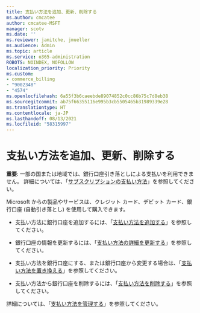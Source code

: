 ```yaml
---
title: 支払い方法を追加、更新、削除する
ms.author: cmcatee
author: cmcatee-MSFT
manager: scotv
ms.date: ''
ms.reviewer: jamitche, jmueller
ms.audience: Admin
ms.topic: article
ms.service: o365-administration
ROBOTS: NOINDEX, NOFOLLOW
localization_priority: Priority
ms.custom:
- commerce_billing
- "9002348"
- "4574"
ms.openlocfilehash: 6a55f3b6caeebde89074852c0cc86b75c7d8eb38
ms.sourcegitcommit: ab75f66355116e995b3cb5505465b31989339e28
ms.translationtype: HT
ms.contentlocale: ja-JP
ms.lasthandoff: 08/13/2021
ms.locfileid: "58315997"
---
```

# <a name="add-update-or-remove-payment-method"></a>支払い方法を追加、更新、削除する

**重要**: 一部の国または地域では、銀行口座引き落としによる支払いを利用できません。 詳細については、「[サブスクリプションの支払い方法](https://docs.microsoft.com/microsoft-365/commerce/billing-and-payments/pay-for-your-subscription)」を参照してください。 

Microsoft からの製品やサービスは、クレジット カード、デビット カード、銀行口座 (自動引き落とし) を使用して購入できます。

- 支払い方法に銀行口座を追加するには、「[支払い方法を追加する](https://docs.microsoft.com/microsoft-365/commerce/billing-and-payments/manage-payment-methods#add-a-payment-method)」を参照してください。

- 銀行口座の情報を更新するには、「[支払い方法の詳細を更新する](https://docs.microsoft.com/microsoft-365/commerce/billing-and-payments/manage-payment-methods#update-payment-method-details)」を参照してください。

- 支払い方法を銀行口座にする、または銀行口座から変更する場合は、「[支払い方法を置き換える](https://docs.microsoft.com/microsoft-365/commerce/billing-and-payments/manage-payment-methods#replace-a-payment-method)」を参照してください。

- 支払い方法から銀行口座を削除するには、「[支払い方法を削除する](https://docs.microsoft.com/microsoft-365/commerce/billing-and-payments/manage-payment-methods#delete-a-payment-method)」を参照してください。

詳細については、「[支払い方法を管理する](https://docs.microsoft.com/microsoft-365/commerce/billing-and-payments/manage-payment-methods)」を参照してください。
